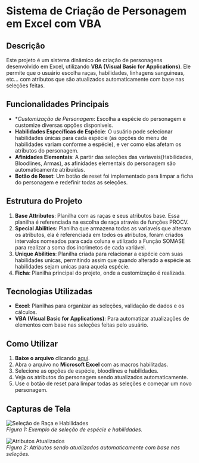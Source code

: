 # Sistema de Criação de Personagem em Excel com VBA

## Descrição
Este projeto é um sistema dinâmico de criação de personagens desenvolvido em Excel, utilizando **VBA (Visual Basic for Applications)**. Ele permite que o usuário escolha raças, 
habilidades, linhagens sanguineas, etc... com atributos que são atualizados automaticamente com base nas seleções feitas.

## Funcionalidades Principais
- **Customização de Personagem*: Escolha a espécie do personagem e customize diversas opções disponiveis.
- **Habilidades Específicas de Espécie**: O usuário pode selecionar habilidades únicas para cada espécie (as opções do menu de habilidades variam conforme a espécie), e ver como elas afetam os atributos do personagem.
- **Afinidades Elementais**: A partir das seleções das variaveis(Habilidades, Bloodlines, Armas), as afinidades elementais do personagem são automaticamente atribuídas.
- **Botão de Reset**: Um botão de reset foi implementado para limpar a ficha do personagem e redefinir todas as seleções.

## Estrutura do Projeto
1. **Base Attributes**: Planilha com as raças e seus atributos base. Essa planilha é referenciada na escolha de raça através de funções PROCV.
2. **Special Abilities**: Planilha que armazena todas as variaveis que alteram os atributos, ela é referenciada em todos os atributos, foram criados intervalos nomeados para cada coluna e utilizado a Função SOMASE para realizar a soma dos incrimetos de cada variável.
3. **Unique Abilities**: Planilha criada para relacionar a espécie com suas habilidades unicas, permitindo assim que quando alterado a espécie as habilidades sejam unicas para aquela espécie.
4. **Ficha**: Planilha principal do projeto, onde a customização é realizada.

## Tecnologias Utilizadas
- **Excel**: Planilhas para organizar as seleções, validação de dados e os cálculos.
- **VBA (Visual Basic for Applications)**: Para automatizar atualizações de elementos com base nas seleções feitas pelo usuário.

## Como Utilizar
1. **Baixe o arquivo** clicando [aqui](./Ficha%20de%20personagem.xlsm).
2. Abra o arquivo no **Microsoft Excel** com as macros habilitadas.
3. Selecione as opções de espécie, bloodlines e habilidades.
4. Veja os atributos do personagem sendo atualizados automaticamente.
5. Use o botão de reset para limpar todas as seleções e começar um novo personagem.

## Capturas de Tela
![Seleção de Raça e Habilidades](./imagens/selecao.png)  
*Figura 1: Exemplo de seleção de espécie e habilidades.*

![Atributos Atualizados](./imagens/atributos.png)  
*Figura 2: Atributos sendo atualizados automaticamente com base nas seleções.*
